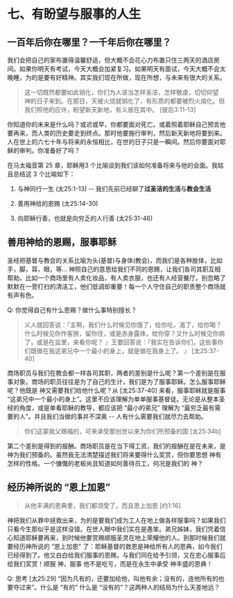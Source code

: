 # 七、有盼望与服事的人生

## 一百年后你在哪里？一千年后你在哪里？

我们会把自己的家布置得温馨舒适，但大概不会花心力布置只住三两天的酒店房间。如果你明天有考试，今天大概会加紧复习。如果明天有面试，今天大概不会太晚睡，为的是要有好精神。其实我们现在所做，现在所想，与未来有很大的关系。

> 这一切既然都要如此销化，你们为人该当怎样圣洁，怎样敬虔，切切仰望 神的日子来到。在那日，天被火烧就销化了，有形质的都要被烈火熔化。但我们照他的应许，盼望新天新地，有义居在其中。 [彼后3:11-13]

你知道你的未来是什么吗？或迟或早，你都要面对死亡。或着照着耶稣自己预言他要再来，而人类的历史要走到终点。那时他要施行审判，然后新天新地将要到来。人在世上的六七十年与将来的永恒相比，在世的日子只是一瞬间。然后你要面对耶稣的审判。你准备好了吗？

在马太福音第 25 章，耶稣用3 个比喻谈到我们该如何准备将来与他的会面。我姑且总结这 3 个比喻如下：

1.  与神同行一生 (太25:1-13) -- 我们先前已经聊了**过圣洁的生活**与**教会生活**
    
2.  善用神给的恩赐 (太25:14-30)
    
3.  向耶稣行善，也就是向穷乏的人行善 (太25:31-46)
    

## 善用神给的恩赐，服事耶稣

圣经把基督与教会的关系比喻为头(基督)与身体(教会)，而我们是各种肢体，比如手，脚，耳，眼，等... 神照自己的意思给我们不同的恩赐，让我们各司其职互相帮助。比如一个商场里有人卖化妆品，有人卖衣服，也还有人经营餐厅。别忽略了默默在一旁打扫的清洁工，他们低调却重要！每一个人守住自己的职责整个商场就有声有色。

Q: 你觉得自己有什么恩赐？做什么事特别擅长？

> 义人就回答说：『主啊，我们什么时候见你饿了，给你吃，渴了，给你喝？什么时候见你作客旅，留你住，或是赤身露体，给你穿？又什么时候见你病了，或是在监里，来看你呢？ 』王要回答说：『我实在告诉你们，这些事你们既做在我这弟兄中一个最小的身上，就是做在我身上了。 』 [太25:37-40]

商场职员与我们在教会都一样各司其职，两者的差别是什么呢？第一个差别是在服事对象。商场的职员往往是为了自己的生计，我们是为了服事耶稣。怎么服事耶稣呢？他既是 神又需要我们给他什么呢？从 [太25:37-40] 来看，服事耶稣就是服事 “这弟兄中一个最小的身上”。这里不应该理解为单单服事基督徒。无论是从整本圣经的角度，或是单看耶稣的教导，都应该把 “最小的弟兄” 理解为 “最穷乏最有需要的人”。并且我们当做的事并不深奥 -- 人有什么需要我们就尽力去帮助。

> 你们这蒙我父赐福的，可来承受那创世以来为你们所预备的国 [太25:34b]

第二个差别是得到的报酬。商场职员是在当下得工资，我们的报酬在是在未来，是 神为我们预备的。虽然我无法清楚描述我们将来要得什么奖赏，但你要思想 神有怎样的性格。一个慷慨的老板尚且知道如何善待员工，何况是我们的 神？

## 经历神所说的 “恩上加恩”

> 从他丰满的恩典里，我们都领受了，而且恩上加恩 [约1:16]

神把我们从罪中拯救出来，为的是要我们成为工人在地上做各样服事吗？如果我们只看今生那似乎是这样没错。在世人眼中我们实在是愚笨。弟兄姊妹，我们凭着信心知道耶稣要再来，到时候他要赏赐顺服圣灵在地上荣耀他的人。到那时候我们就要经历神所说的 “恩上加恩” 了：耶稣基督的救恩是神给所有人的恩典，如今我们已经得到了。他又白白给我们服事的恩赐，与我们同在给予引领，又在忠心服事后给我们奖赏！顺服 神，服事 他不是吃亏，而是在永生中承受 神丰盛的恩典！

Q: 思考 [太25:29] “因为凡有的，还要加给他，叫他有余；没有的，连他所有的也要夺过来”。什么是 “有的” 什么是 “没有的”？这两种人的结局为什么天差地远？

<!--stackedit_data:
eyJoaXN0b3J5IjpbLTE0NTExOTY5MjMsNzMwOTk4MTE2XX0=
-->